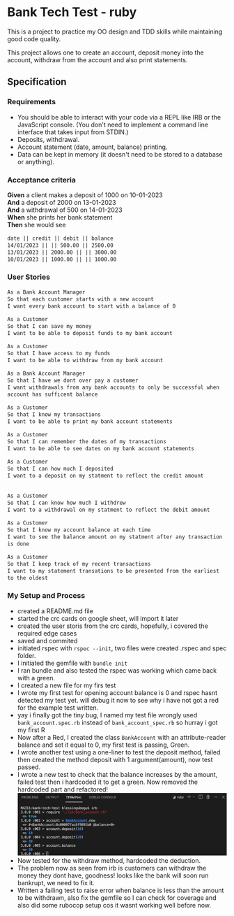 # Bank Tech Test - ruby
This is a project to practice my OO design and TDD skills while maintaining good code quality.

This project allows one to create an account, deposit money into the account, withdraw from the account and also print statements.

## Specification

### Requirements

* You should be able to interact with your code via a REPL like IRB or the JavaScript console.  (You don't need to implement a command line interface that takes input from STDIN.)
* Deposits, withdrawal.
* Account statement (date, amount, balance) printing.
* Data can be kept in memory (it doesn't need to be stored to a database or anything).

### Acceptance criteria

**Given** a client makes a deposit of 1000 on 10-01-2023  
**And** a deposit of 2000 on 13-01-2023  
**And** a withdrawal of 500 on 14-01-2023  
**When** she prints her bank statement  
**Then** she would see

```
date || credit || debit || balance
14/01/2023 || || 500.00 || 2500.00
13/01/2023 || 2000.00 || || 3000.00
10/01/2023 || 1000.00 || || 1000.00
```

### User Stories 

```
As a Bank Account Manager 
So that each customer starts with a new account
I want every bank account to start with a balance of 0
```

```
As a Customer 
So that I can save my money
I want to be able to deposit funds to my bank account
```

```
As a Customer 
So that I have access to my funds
I want to be able to withdraw from my bank account
```

```
As a Bank Account Manager
So that I have we dont over pay a customer
I want withdrawals from any bank accounts to only be successful when account has sufficent balance
```
```
As a Customer 
So that I know my transactions
I want to be able to print my bank account statements
```

```
As a Customer 
So that I can remember the dates of my transactions
I want to be able to see dates on my bank account statements
```

```
As a Customer 
So that I can how much I deposited
I want to a deposit on my statment to reflect the credit amount
```

```

As a Customer 
So that I can know how much I withdrew
I want to a withdrawal on my statment to reflect the debit amount
```

```
As a Customer 
So that I know my account balance at each time
I want to see the balance amount on my statment after any transaction is done
```

```
As a Customer 
So that I keep track of my recent transactions
I want to my statement transations to be presented from the earliest to the oldest
```

### My Setup and Process
- created a README.md file
- started the crc cards on google sheet, will import it later
- created the user storis from the crc cards, hopefully, i covered the required edge cases
- saved and commited
- initiated rspec with `rspec --init`, two files were created .rspec and spec folder.
- I initiated the gemfile with `bundle init` 
- I ran bundle and also tested the rspec was working which came back with a green.
- I created a new file for my firs test
- I wrote my first test for opening account balance is 0 and rspec hasnt detected my test yet. will debug it now to see why i have not got a red for the example test written.
- yay i finally got the tiny bug, I named my test file wrongly used `bank_account.spec.rb` instead of `bank_account_spec.rb` so hurray i got my first R
- Now after a Red, I created the class `BankAccount` with an attribute-reader balance and set it equal to 0, my first test is passing, Green.
- I wrote another test using a one-liner to test the deposit method, failed then created the method deposit with 1 argument(amount), now test passed.
- I wrote a new test to check that the balance increases by the amount, failed test then i hardcoded it to get a green. Now removed the hardcoded part and refactored!
![Feature test passing](image/feature_test_1.png)
- Now tested for the withdraw method, hardcoded the deduction.
- The problem now as seen from irb is customers can withdraw the money they dont have, goodness! looks like the bank will soon run bankrupt, we need to fix it.
- Written a failing test to raise error when balance is less than the amount to be withdrawn, also fix the gemfile so I can check for coverage and also did some rubocop setup cos it wasnt working well before now.